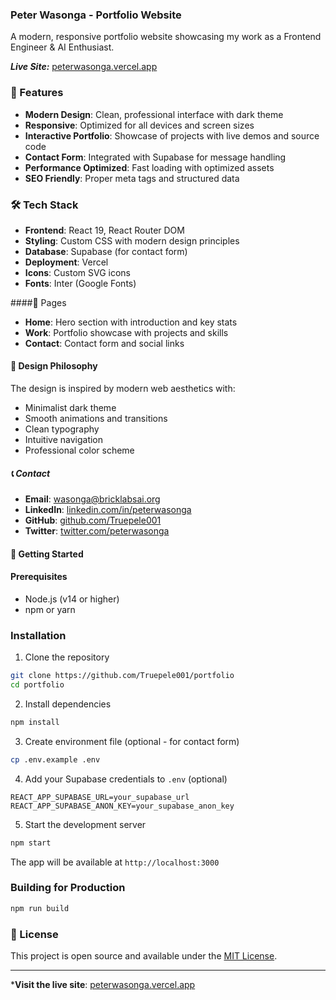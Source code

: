 ### Peter Wasonga - Portfolio Website

A modern, responsive portfolio website showcasing my work as a Frontend Engineer & AI Enthusiast.

***Live Site:*** [peterwasonga.vercel.app](https://peterwasonga.vercel.app)

### 🚀 Features

- **Modern Design**: Clean, professional interface with dark theme
- **Responsive**: Optimized for all devices and screen sizes
- **Interactive Portfolio**: Showcase of projects with live demos and source code
- **Contact Form**: Integrated with Supabase for message handling
- **Performance Optimized**: Fast loading with optimized assets
- **SEO Friendly**: Proper meta tags and structured data

### 🛠️ Tech Stack

- **Frontend**: React 19, React Router DOM
- **Styling**: Custom CSS with modern design principles
- **Database**: Supabase (for contact form)
- **Deployment**: Vercel
- **Icons**: Custom SVG icons
- **Fonts**: Inter (Google Fonts)

####📱 Pages

- **Home**: Hero section with introduction and key stats
- **Work**: Portfolio showcase with projects and skills
- **Contact**: Contact form and social links

#### 🎨 Design Philosophy

The design is inspired by modern web aesthetics with:
- Minimalist dark theme
- Smooth animations and transitions
- Clean typography
- Intuitive navigation
- Professional color scheme

##### 📞 Contact

- **Email**: wasonga@bricklabsai.org
- **LinkedIn**: [linkedin.com/in/peterwasonga](https://linkedin.com/in/peterwasonga)
- **GitHub**: [github.com/Truepele001](https://github.com/Truepele001)
- **Twitter**: [twitter.com/peterwasonga](https://twitter.com/peterwasonga)

#### 🚀 Getting Started

#### Prerequisites

- Node.js (v14 or higher)
- npm or yarn

### Installation

1. Clone the repository
```bash
git clone https://github.com/Truepele001/portfolio
cd portfolio
````

2. Install dependencies
```bash
npm install
```

3. Create environment file (optional - for contact form)
```bash
cp .env.example .env
```

4. Add your Supabase credentials to `.env` (optional)
```
REACT_APP_SUPABASE_URL=your_supabase_url
REACT_APP_SUPABASE_ANON_KEY=your_supabase_anon_key
```

5. Start the development server
```bash
npm start
```

The app will be available at `http://localhost:3000`

### Building for Production

```bash
npm run build
````

### 📄 License

This project is open source and available under the [MIT License](LICENSE).

---

***Visit the live site**: [peterwasonga.vercel.app](https://peterwasonga.vercel.app)
